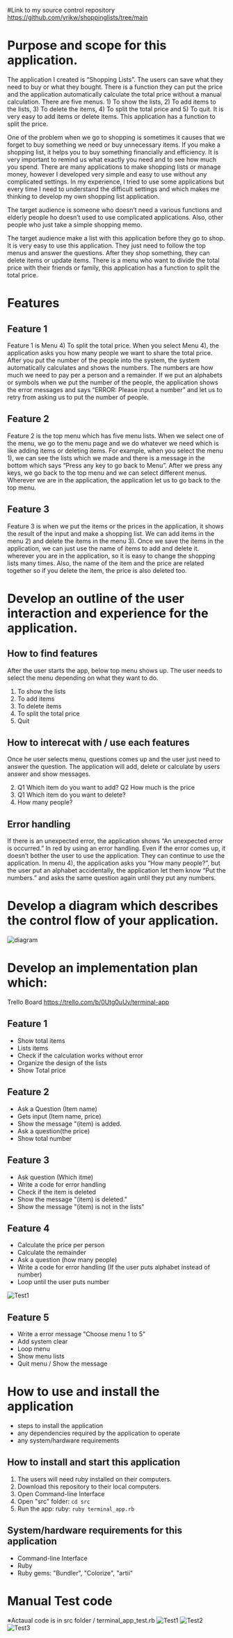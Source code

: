 #Link to my source control repository
<https://github.com/yrikw/shoppinglists/tree/main>

# Purpose and scope for this application.

The application I created is “Shopping Lists”. The users can save what they need to buy or what they bought. There is a function they can put the price and the application automatically calculate the total price without a manual calculation. There are five menus. 1) To show the lists, 2) To add items to the lists, 3) To delete the items, 4) To split the total price and 5) To quit. It is very easy to add items or delete items. This application has a function to split the price. 

One of the problem when we go to shopping is sometimes it causes that we forget to buy something we need or buy unnecessary items. If you make a shopping list, it helps you to buy something financially and efficiency. It is very important to remind us what exactly you need and to see how much you spend. There are many applications to make shopping lists or manage money, however I developed very simple and easy to use without any complicated settings. In my experience, I tried to use some applications but every time I need to understand the difficult settings and which makes me thinking to develop my own shopping list application.

The target audience is someone who doesn’t need a various functions and elderly people ho doesn’t used to use complicated applications. Also, other people who just take a simple shopping memo. 

The target audience make a list with this application before they go to shop. It is very easy to use this application. They just need to follow the top menus and answer the questions. After they shop something, they can delete items or update items.  There is a menu who want to divide the total price with their friends or family, this application has a function to split the total price. 


# Features
## Feature 1
Feature 1 is Menu 4) To split the total price. When you select Menu 4), the application asks you how many people we want to share the total price. After you put the number of the people into the system, the system automatically calculates and shows the numbers. The numbers are how much we need to pay per a person and a remainder. If we put an alphabets or symbols when we put the number of the people, the application shows the error messages and says “ERROR: Please input a number” and let us to retry from asking us to put the number of people.

## Feature 2
Feature 2 is the top menu which has five menu lists. When we select one of the menu, we go to the menu page and we do whatever we need which is like adding items or deleting items. For example, when you select the menu 1), we can see the lists which we made and there is a message in the bottom which says “Press any key to go back to Menu”. After we press any keys, we go back to the  top menu and we can select different menus. Wherever we are in the application, the application let us to go back to the top menu.

## Feature 3 
Feature 3 is when we put the items or the prices in the application, it shows the result of the input and make a shopping list. We can add items in the menu 2) and delete the items in the menu 3). Once we save the items in the application, we can just use the name of items to add and delete it. wherever you are in the application, so it is easy to change the shopping lists many times. Also, the name of the item and the price are related together so if you delete the item, the price is also deleted too. 

# Develop an outline of the user interaction and experience for the application.
## How to find features
After the user starts the app, below top menu shows up.
The user needs to select the menu depending on what they want to do.

1. To show the lists
2. To add items
3. To delete items
4. To split the total price
5. Quit

## How to interecat with / use each features
Once he user selects menu, questions comes up and the user just need to answer the question.
The application will add, delete or calculate by users answer and show messages. 

2.  Q1 Which item do you want to add?
    Q2 How much is the price
3.  Q1 Which item do you want to delete?
4.  How many people?
 
## Error handling
If there is an unexpected error, the application shows “An unexpected error is occurred.” In red by using an error handling. Even if the error comes up, it doesn’t bother the user to use the application. They can continue to use the application. In menu 4), the application asks you “How many people?”, but the user put an alphabet accidentally, the application let them know “Put the numbers.” and asks the same question again until they put any numbers.

# Develop a diagram which describes the control flow of your application. 

![diagram](docs/flowchart.png)
 
# Develop an implementation plan which:

Trello Board
<https://trello.com/b/0Utg0uUv/terminal-app>

## Feature 1
- Show total items
- Lists items
- Check if the calculation works without error
- Organize the design of the lists
- Show Total price

## Feature 2
- Ask a  Question (Item name)
- Gets input (Item name, price)
- Show the message "(item) is added.
- Ask a question(the price)
- Show total number

## Feature 3
- Ask question (Which itme)
- Write a code for error handling
- Check if the item is deleted
- Show the message "(item) is deleted."
- Show the message "(item) is not in the lists" 

## Feature 4
- Calculate the price per person
- Calculate the remainder
- Ask a question (how many people)
- Write a code for error handling (If the user puts alphabet instead of number)
- Loop until the user puts number

![Test1](docs/Label.png)

## Feature 5
- Write a error message "Choose menu 1 to 5"
- Add system clear
- Loop menu
- Show menu lists
- Quit menu / Show the message

# How to use and install the application
- steps to install the application
- any dependencies required by the application to operate
- any system/hardware requirements

## How to install and start this application
1. The users will need ruby installed on their computers.
2. Download this repository to their local computers.
3. Open Command-line Interface
4. Open "src" folder: 
``` cd src ```
5. Run the app: ruby: 
``` ruby terminal_app.rb ```
## System/hardware requirements for this application
- Command-line Interface
- Ruby
- Ruby gems: "Bundler", "Colorize", "artii"

# Manual Test code 
※Actaual code is in src folder / terminal_app_test.rb
![Test1](docs/Test1.png)
![Test2](docs/Test2.png)
![Test3](docs/Test3.png)

